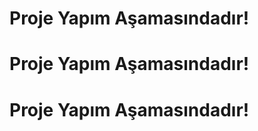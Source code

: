<h1>Proje Yapım Aşamasındadır!</h1>
<h1>Proje Yapım Aşamasındadır!</h1>
<h1>Proje Yapım Aşamasındadır!</h1>